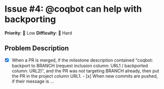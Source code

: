 # Issue #4: @coqbot can help with backporting

**Priority**: 🚀 Low
**Difficulty**: 🔴 Hard

## Problem Description

- [x] When a PR is merged, if the milestone description contained "coqbot: backport to BRANCH (request inclusion column: URL1 / backported column: URL2)", and the PR was not targeting BRANCH already, then put the PR in the project column URL1.  - [x] When new commits are pushed, if their message is ...
